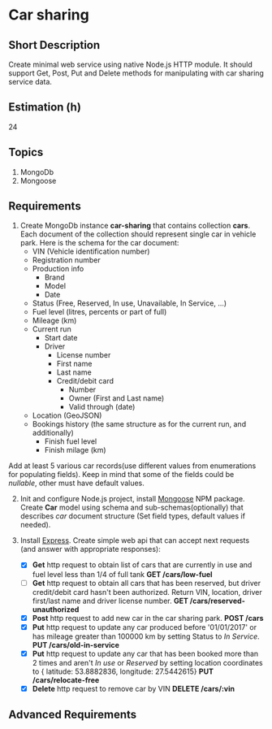 # Car sharing

## Short Description

Create minimal web service using native Node.js HTTP module. It should support Get, Post, Put and Delete methods for manipulating with car sharing service data.

## Estimation (h)

24

## Topics

1. MongoDb
2. Mongoose

## Requirements

1. Create MongoDb instance __car-sharing__ that contains collection __cars__. Each document of the collection should represent single car in vehicle park. Here is the schema for the car document:
    - VIN (Vehicle identification number)
    - Registration number
    - Production info
       - Brand
       - Model
       - Date
    - Status (Free, Reserved, In use, Unavailable, In Service, ...)
    - Fuel level (litres, percents or part of full)
    - Mileage (km)
    - Current run
      - Start date
      - Driver
         - License number
         - First name
         - Last name
         - Credit/debit card
            - Number
            - Owner (First and Last name)
            - Valid through (date)
    - Location (GeoJSON)
    - Bookings history (the same structure as for the current run, and additionally)
      - Finish fuel level
      - Finish milage (km)

Add at least 5 various car records(use different values from enumerations for populating fields). Keep in mind that some of the fields could be *nullable*, other must have default values.

2. Init and configure Node.js project, install [Mongoose](https://www.npmjs.com/package/mongoose) NPM package. Create __Car__ model using schema and sub-schemas(optionally) that describes *car* document structure (Set field types, default values if needed).

3. Install [Express](https://www.npmjs.com/package/express). Create simple web api that can accept next requests (and answer with appropriate responses):

   - [x] __Get__ http request to obtain list of cars that are currently in use and fuel level less than 1/4 of full tank __GET /cars/low-fuel__
   - [ ] __Get__ http request to obtain all cars that has been reserved, but driver credit/debit card hasn't been authorized. Return VIN, location, driver first/last name and driver license number. __GET /cars/reserved-unauthorized__
   - [x] __Post__ http request to add new car in the car sharing park. __POST /cars__
   - [x] __Put__ http request to update any car produced before '01/01/2017' or has mileage greater than 100000 km by setting Status to *In Service*. __PUT /cars/old-in-service__
   - [x] __Put__ http request to update any car that has been booked more than 2 times and aren't *In use* or *Reserved* by setting location coordinates to { latitude: 53.8882836, longitude: 27.5442615} __PUT /cars/relocate-free__
   - [x] __Delete__ http request to remove car by VIN __DELETE /cars/:vin__

## Advanced Requirements
